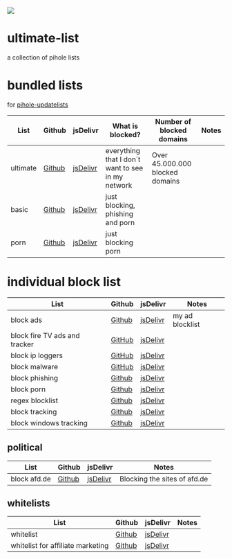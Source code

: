 [![](https://data.jsdelivr.com/v1/package/gh/ultimate-pihole-list/list/badge)](https://www.jsdelivr.com/package/gh/ultimate-pihole-list/list)
# ultimate-list
a collection of pihole lists

# bundled lists
for [pihole-updatelists](https://github.com/jacklul/pihole-updatelists)

List|Github|jsDelivr|What is blocked?|Number of blocked domains|Notes
----|------|--------|----------------|-------------------------|-----
ultimate|[Github](https://raw.githubusercontent.com/ultimate-pihole-list/list/main/blacklist/lists/ultimate.txt)|[jsDelivr](https://cdn.jsdelivr.net/gh/ultimate-pihole-list/list@master/blacklist/lists/ultimate.txt)|everything that I don´t want to see in my network|Over 45.000.000 blocked domains|
basic|[Github](https://raw.githubusercontent.com/ultimate-pihole-list/list/main/blacklist/lists/basic.txt)|[jsDelivr](https://cdn.jsdelivr.net/gh/ultimate-pihole-list/list@master/blacklist/lists/basic.txt)|just blocking, phishing and porn||
porn|[Github](https://raw.githubusercontent.com/ultimate-pihole-list/list/main/blacklist/lists/porn.txt)|[jsDelivr](https://cdn.jsdelivr.net/gh/ultimate-pihole-list/list@master/blacklist/lists/porn.txt)|just blocking porn||

# individual block list
List|Github|jsDelivr|Notes
----|------|--------|-----
block ads|[Github](https://github.com/ultimate-pihole-list/list/raw/main/blacklist/ads.txt)|[jsDelivr](https://cdn.jsdelivr.net/gh/ultimate-pihole-list/list@master/blacklist/ads.txt)|my ad blocklist
block fire TV ads and tracker|[GitHub](https://raw.githubusercontent.com/ultimate-pihole-list/list/main/blacklist/fire-tv.txt)|[jsDelivr](https://cdn.jsdelivr.net/gh/ultimate-pihole-list/list@master/blacklist/fire-tv.txt)
block ip loggers|[GitHub](https://raw.githubusercontent.com/ultimate-pihole-list/list/main/blacklist/ip-logger.txt)|[jsDelivr](https://cdn.jsdelivr.net/gh/ultimate-pihole-list/list@master/blacklist/ip-logger.txt)
block malware|[GitHub](https://raw.githubusercontent.com/ultimate-pihole-list/list/main/blacklist/malware.txt)|[jsDelivr](https://cdn.jsdelivr.net/gh/ultimate-pihole-list/list@master/blacklist/malware.txt)
block phishing|[Github](https://raw.githubusercontent.com/ultimate-pihole-list/list/main/blacklist/phish.txt)|[jsDelivr](https://cdn.jsdelivr.net/gh/ultimate-pihole-list/list@master/blacklist/phish.txt)
block porn|[Github](https://github.com/ultimate-pihole-list/list/raw/main/blacklist/porn.txt)|[jsDelivr](https://cdn.jsdelivr.net/gh/ultimate-pihole-list/list@master/blacklist/porn.txt)
regex blocklist|[Github](https://github.com/ultimate-pihole-list/list/raw/main/blacklist/regex.txt)|[jsDelivr](https://cdn.jsdelivr.net/gh/ultimate-pihole-list/list@master/blacklist/regex.txt)
block tracking|[Github](https://github.com/ultimate-pihole-list/list/raw/main/blacklist/tracking.txt)|[jsDelivr](https://cdn.jsdelivr.net/gh/ultimate-pihole-list/list@master/blacklist/tracking.txt)
block windows tracking|[Github](https://raw.githubusercontent.com/ultimate-pihole-list/list/main/blacklist/windows-tracking.txt)|[jsDelivr](https://cdn.jsdelivr.net/gh/ultimate-pihole-list/list@master/blacklist/windows-tracking.txt)


## political
List|Github|jsDelivr|Notes
----|------|--------|-----
block afd.de|[Github](https://raw.githubusercontent.com/ultimate-pihole-list/list/main/blacklist/afd.txt)|[jsDelivr](https://cdn.jsdelivr.net/gh/ultimate-pihole-list/list@master/blacklist/afd.txt)| Blocking the sites of afd.de


## whitelists
List|Github|jsDelivr|Notes
----|------|--------|-----
whitelist|[Github](https://raw.githubusercontent.com/ultimate-pihole-list/list/main/whitelist/whitelist.txt)|[jsDelivr](https://cdn.jsdelivr.net/gh/ultimate-pihole-list/list@master/whitelist/whitelist.txt)
whitelist for affiliate marketing | [Github](https://raw.githubusercontent.com/ultimate-pihole-list/list/main/whitelist/affiliate.txt)|[jsDelivr](https://cdn.jsdelivr.net/gh/ultimate-pihole-list/list@master/whitelist/affiliate.txt)
